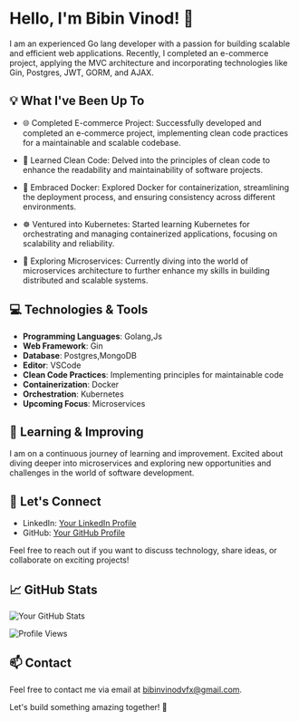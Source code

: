 # Hello, I'm Bibin Vinod! 👋

I am an experienced Go lang developer with a passion for building scalable and efficient web applications. Recently, I completed an e-commerce project, applying the MVC architecture and incorporating technologies like Gin, Postgres, JWT, GORM, and AJAX.

## 💡 What I've Been Up To

- 🌐 Completed E-commerce Project: Successfully developed and completed an e-commerce project, implementing clean code practices for a maintainable and scalable codebase.

- 📘 Learned Clean Code: Delved into the principles of clean code to enhance the readability and maintainability of software projects.

- 🐳 Embraced Docker: Explored Docker for containerization, streamlining the deployment process, and ensuring consistency across different environments.

- ☸️ Ventured into Kubernetes: Started learning Kubernetes for orchestrating and managing containerized applications, focusing on scalability and reliability.

- 🚀 Exploring Microservices: Currently diving into the world of microservices architecture to further enhance my skills in building distributed and scalable systems.

## 💻 Technologies & Tools

- **Programming Languages**: Golang,Js
- **Web Framework**: Gin
- **Database**: Postgres,MongoDB
- **Editor**: VSCode
- **Clean Code Practices**: Implementing principles for maintainable code
- **Containerization**: Docker
- **Orchestration**: Kubernetes
- **Upcoming Focus**: Microservices

## 🌱 Learning & Improving

I am on a continuous journey of learning and improvement. Excited about diving deeper into microservices and exploring new opportunities and challenges in the world of software development.

## 🤝 Let's Connect

- LinkedIn: [Your LinkedIn Profile](https://www.linkedin.com/in/bibinvinod/)
- GitHub: [Your GitHub Profile](https://github.com/bibin-zoz/)

Feel free to reach out if you want to discuss technology, share ideas, or collaborate on exciting projects!

## 📈 GitHub Stats

![Your GitHub Stats](https://github-readme-stats.vercel.app/api?username=bibin-zoz&show_icons=true&hide_title=true&count_private=true&hide=contribs,prs)

![Profile Views](https://komarev.com/ghpvc/?username=bibin-zoz)

## 📫 Contact

Feel free to contact me via email at bibinvinodvfx@gmail.com.

Let's build something amazing together! 🚀
